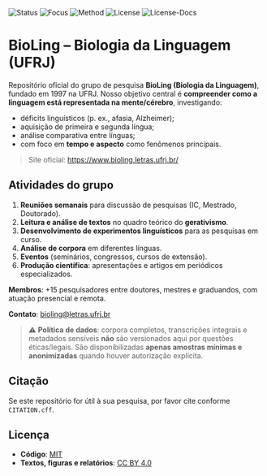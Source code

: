 
![Status](https://img.shields.io/badge/Research-Active-brightgreen)  ![Focus](https://img.shields.io/badge/Focus-Linguistics-blue) ![Method](https://img.shields.io/badge/Approach-Generative-purple)  ![License](https://img.shields.io/badge/License-MIT-yellow)  ![License-Docs](https://img.shields.io/badge/License-CC--BY--4.0-lightgrey) 

# BioLing – Biologia da Linguagem (UFRJ)

Repositório oficial do grupo de pesquisa **BioLing (Biologia da Linguagem)**, fundado em 1997 na UFRJ. Nosso objetivo central é **compreender como a linguagem está representada na mente/cérebro**, investigando:

- déficits linguísticos (p. ex., afasia, Alzheimer);
- aquisição de primeira e segunda língua;
- análise comparativa entre línguas;
- com foco em **tempo e aspecto** como fenômenos principais.

> Site oficial: https://www.bioling.letras.ufrj.br/

## Atividades do grupo
1. **Reuniões semanais** para discussão de pesquisas (IC, Mestrado, Doutorado).  
2. **Leitura e análise de textos** no quadro teórico do **gerativismo**.  
3. **Desenvolvimento de experimentos linguísticos** para as pesquisas em curso.  
4. **Análise de corpora** em diferentes línguas.  
5. **Eventos** (seminários, congressos, cursos de extensão).  
6. **Produção científica**: apresentações e artigos em periódicos especializados.

**Membros**: +15 pesquisadores entre doutores, mestres e graduandos, com atuação presencial e remota.

**Contato**: bioling@letras.ufrj.br

> ⚠️ **Política de dados**: corpora completos, transcrições integrais e metadados sensíveis **não** são versionados aqui por questões éticas/legais. São disponibilizadas **apenas amostras mínimas e anonimizadas** quando houver autorização explícita.

## Citação
Se este repositório for útil à sua pesquisa, por favor cite conforme `CITATION.cff`.

## Licença
- **Código**: [MIT](LICENSE)
- **Textos, figuras e relatórios**: [CC BY 4.0](LICENSE-CC-BY.md)  
